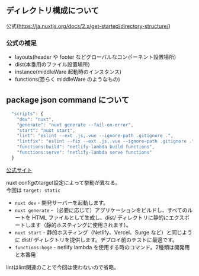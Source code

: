 ## ディレクトリ構成について

公式(https://ja.nuxtjs.org/docs/2.x/get-started/directory-structure/)

### 公式の補足

- layouts(header や footer などグローバルなコンポーネント設置場所)
- dist(本番用のファイル設置場所)
- instance(middleWare 起動時のインスタンス)
- functions(恐らく middleWare のようなもの)

## package json command について

```js
  "scripts": {
    "dev": "nuxt",
    "generate": "nuxt generate --fail-on-error",
    "start": "nuxt start",
    "lint": "eslint --ext .js,.vue --ignore-path .gitignore .",
    "lintfix": "eslint --fix --ext .js,.vue --ignore-path .gitignore .",
    "functions:build": "netlify-lambda build functions",
    "functions:serve": "netlify-lambda serve functions"
  }
```

[公式サイト](https://ja.nuxtjs.org/docs/2.x/get-started/commands/)

nuxt configのtarget設定によって挙動が異なる。  
今回は `target: static`

- `nuxt dev` - 開発サーバーを起動します。
- `nuxt generate` -（必要に応じて）アプリケーションをビルドし、すべてのルートを HTML ファイルとして生成し、dist/ ディレクトリに静的にエクスポートします（静的ホスティングに使用されます）。
- `nuxt start` - 静的ホスティング（Netlify、Vercel、Surge など）と同じように dist/ ディレクトリを提供します。デプロイ前のテストに最適です。
- `functions:hoge` - netlify lambda を使用する時のコマンド。2種類は開発用と本番用

lintはlint関連のことで今回は使わないので省略。